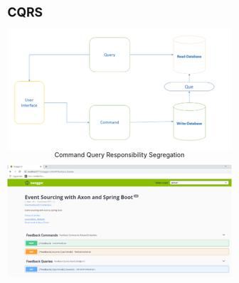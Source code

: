 # CQRS
<p align="center">
  <img  src="https://github.com/okansungur/CQRS/blob/main/cqrs.png"><br/>
  Command Query Responsibility Segregation
</p>

<p align="center">
  <img  src="https://github.com/okansungur/CQRS/blob/main/Axon_Swagger1.png"><br/>
  </p>
